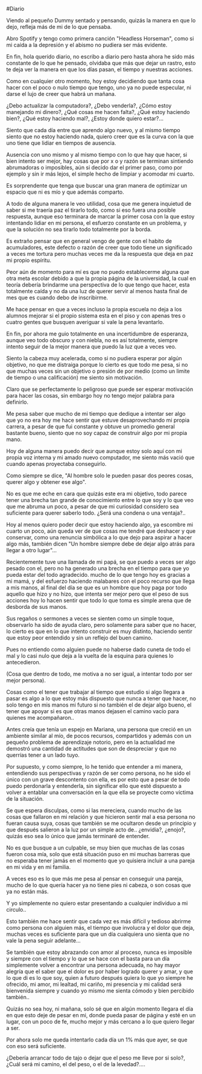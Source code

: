 #Diario 

Viendo al pequeño Dummy sentado y pensando, quizás la manera en que lo dejo, refleja más de mi de lo que pensaba.

Abro Spotify y tengo como primera canción "Headless Horseman", como si mi caída a la depresión y el abismo no pudiera ser más evidente.

En fin, hola querido diario, no escribo a diario pero hasta ahora he sido más constante de lo que he pensado, olvidaba que más que dejar un rastro, esto te deja ver la manera en que los días pasan, el tiempo y nuestras acciones.

Como en cualquier otro momento, hoy estoy decidiendo que tanta cosa hacer con el poco o nulo tiempo que tengo, uno ya no puede especular, ni darse el lujo de creer que habrá un mañana.

¿Debo actualizar la computadora?, ¿Debo venderla?, ¿Cómo estoy manejando mi dinero?, ¿Qué cosas me hacen falta?, ¿Qué estoy haciendo bien?, ¿Qué estoy haciendo mal?, ¿Estoy donde quiero estar?...

Siento que cada día entre que aprendo algo nuevo, y al mismo tiempo siento que no estoy haciendo nada, quiero creer que es la curva con la que uno tiene que lidiar en tiempos de ausencia.

Ausencia con uno mismo y al mismo tiempo con lo que hay que hacer, si bien intento ser mejor, hay cosas que por x o y razón se terminan sintiendo abrumadoras o imposibles, aún si decido dar el primer paso, como por ejemplo y sin ir más lejos, el simple hecho de limpiar y acomodar mi cuarto.

Es sorprendente que tenga que buscar una gran manera de optimizar un espacio que ni es mío y que además comparto.

A todo de alguna manera le veo utilidad, cosa que me genera inquietud de saber si me traería paz el tirarlo todo, como si eso fuera una posible respuesta, aunque eso terminara de marcar la primer cosa con la que estoy intentando lidiar en mi persona, el esfuerzo constante en un problema, y que la solución no sea tirarlo todo totalmente por la borda.

Es extraño pensar que en general vengo de gente con el habito de acumuladores, este defecto o razón de creer que todo tiene un significado a veces me tortura pero muchas veces me da la respuesta que deja en paz mi propio espíritu.

Peor aún de momento para mí es que no puedo establecerme alguna que otra meta escolar debido a que la propia página de la universidad, la cual en teoría debería brindarme una perspectiva de lo que tengo que hacer, esta totalmente caída y no da una luz de querer servir al menos hasta final de mes que es cuando debo de inscribirme.

Me hace pensar en que a veces incluso la propia escuela no deja a los alumnos mejorar si el propio sistema esta en el piso y con apenas tres o cuatro gentes que busquen averiguar si vale la pena levantarlo.

En fin, por ahora me guio totalmente en una incertidumbre de esperanza, aunque veo todo obscuro y con niebla, no es así totalmente, siempre intento seguir de la mejor manera que puedo la luz que a veces veo.

Siento la cabeza muy acelerada, como si no pudiera esperar por algún objetivo, no que me distraiga porque lo cierto es que todo me pesa, si no que muchas veces sin un objetivo o presión de por medio (como un limite de tiempo o una calificación) me siento sin motivación.

Claro que se perfectamente lo peligroso que puede ser esperar motivación para hacer las cosas, sin embargo hoy no tengo mejor palabra para definirlo.

Me pesa saber que mucho de mi tiempo que dedique a intentar ser algo que yo no era hoy me hace sentir que estuve desaprovechando mi propia carrera, a pesar de que fui constante y obtuve un promedio general bastante bueno, siento que no soy capaz de construir algo por mi propia mano.

Hoy de alguna manera puedo decir que aunque estoy solo aquí con mi propia voz interna y mi amado nuevo computador, me siento más vació que cuando apenas proyectaba conseguirlo.

Como siempre se dice, "Al hombre solo le pueden pasar dos peores cosas, querer algo y obtener ese algo".

No es que me eche en cara que quizás este era mi objetivo, todo parece tener una brecha tan grande de conocimiento entre lo que soy y lo que veo que me abruma un poco, a pesar de que mi curiosidad considero sea suficiente para querer saberlo todo. ¿Será una condena o una ventaja?..

Hoy al menos quiero poder decir que estoy haciendo algo, ya escombre mi cuarto un poco, aún queda ver de que cosas me tendré que deshacer y que conservar, como una renuncia simbólica a lo que dejo para aspirar a hacer algo más, también dicen "Un hombre siempre debe de dejar algo atrás para llegar a otro lugar"...

Recientemente tuve una llamada de mi papá, se que puedo a veces ser algo pesado con el, pero no ha generado una brecha en el tiempo para que yo pueda estar del todo agradecido. mucho de lo que tengo hoy es gracias a mi mamá, y del esfuerzo haciendo malabares con el poco recurso que llega a mis manos, al final del día se que es un hombre que hoy paga por todo aquello que hizo y no hizo, que intenta ser mejor pero que el peso de sus acciones hoy lo hacen sentir que todo lo que toma es simple arena que de desborda de sus manos.

Sus regaños o sermones a veces se sienten como un simple toque, observarlo ha sido de ayuda claro, pero solamente para saber que no hacer, lo cierto es que en lo que intento construir es muy distinto, haciendo sentir que estoy peor entendido y sin un reflejo del buen camino.

Pues no entiendo como alguien puede no haberse dado cuneta de todo el mal y lo casi nulo que deja a la vuelta de la esquina para quienes lo antecedieron.

(Cosa que dentro de todo, me motiva a no ser igual, a intentar todo por ser mejor persona).

Cosas como el tener que trabajar al tiempo que estudio si algo llegara a pasar es algo a lo que estoy más dispuesto que nunca a tener que hacer, no solo tengo en mis manos mi futuro si no también el de dejar algo bueno, el tener que apoyar si es que otras manos dejasen el camino vacío para quienes me acompañaron..

Antes creía que tenía un espejo en Mariana, una persona que creció en un ambiente similar al mío, de pocos recursos, compartidos y además con un pequeño problema de aprendizaje notorio, pero en la actualidad me demostró una cantidad de actitudes que son de despreciar y que no querrías tener a un lado tuyo.

Por supuesto, y como siempre, lo he tenido que entender a mi manera, entendiendo sus perspectivas y razón de ser como persona, no he sido el único con un grave descontento con ella, es por esto que a pesar de todo puedo perdonarla y entenderla, sin significar ello que esté dispuesto a volver a entablar una conversación en la que ella se proyecte como víctima de la situación.

Se que espera disculpas, como si las mereciera, cuando mucho de las cosas que fallaron en mi relación y que hicieron sentir mal a esa persona no fueran causa suya, cosas que también se me ocultaron desde un principio y que después salieron a  la luz por un simple acto de.. ¿envidia?, ¿enojo?, quizás eso sea lo único que jamás terminaré de entender.

No es que busque a un culpable, se muy bien que muchas de las cosas fueron cosa mía, solo que está situación puso en mi muchas barreras que no esperaba tener jamás en el momento que yo quisiera incluir a una pareja en mi vida y en mi familia.

A veces eso es lo que más me pesa al pensar en conseguir una pareja, mucho de lo que quería hacer ya no tiene pies ni cabeza, o son cosas que ya no están más.

Y yo simplemente no quiero estar presentando a cualquier individuo a mi circulo..

Esto también me hace sentir que cada vez es más difícil y tedioso abrirme como persona con alguien más, el tiempo que involucra y el dolor que deja, muchas veces es suficiente para que un día cualquiera uno sienta que no vale la pena seguir adelante...

Se también que estoy abrazando con amor al proceso, nunca es imposible y siempre con el tiempo y lo que se hace con el basta para un día simplemente volver a encontrar una persona adecuada, no hay mayor alegría que el saber que el dolor es por haber logrado querer y amar, y que lo que di es lo que soy, quien a futuro después quiera lo que yo siempre he ofrecido, mi amor, mi lealtad, mi cariño, mi presencia y mi calidad será bienvenida siempre y cuando yo mismo me sienta cómodo y bien percibido también..

Quizás no sea hoy, ni mañana, solo sé que en algún momento llegara el día en que esto deje de pesar en mi, donde pueda pasar de página y esté en un lugar, con un poco de fe, mucho mejor y más cercano a lo que quiero llegar a ser. 

Por ahora solo me queda intentarlo cada día un 1% más que ayer, se que con eso será suficiente.

¿Debería arrancar todo de tajo o dejar que el peso me lleve por si solo?, ¿Cuál será mi camino, el del peso, o el de la levedad?....